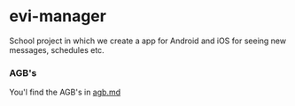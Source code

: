 # evi-manager
School project in which we create a app for Android and iOS for seeing new messages, schedules etc.

### AGB's
You'l find the AGB's in [agb.md](https://github.com/FlynnLG/evi-manager/blob/dev%40octodino/AGB.md)
